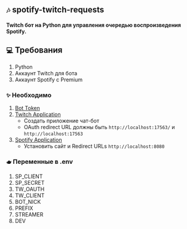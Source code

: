 ## `🎶`  spotify-twitch-requests

#### Twitch бот на Python для управления очередью воспроизведения Spotify. 

## `💻` Требования

1. Python
2. Аккаунт Twitch для бота
3. Аккаунт Spotify с Premium 

### `✨` Необходимо

1. [Bot Token](https://twitchapps.com/tmi/)
2. [Twitch Application](https://dev.twitch.tv/console/apps/create)
   - Создать приложение чат-бот
   - OAuth redirect URL должны быть `http://localhost:17563/` и `http://localhost:17563`
3. [Spotify Application](https://developer.spotify.com/dashboard/applications)
   - Установить сайт и Redirect URLs `http://localhost:8080`

### `🫖` Переменные в .env
1. SP_CLIENT
2. SP_SECRET
3. TW_OAUTH
4. TW_CLIENT
5. BOT_NICK
6. PREFIX
7. STREAMER
8. DEV
